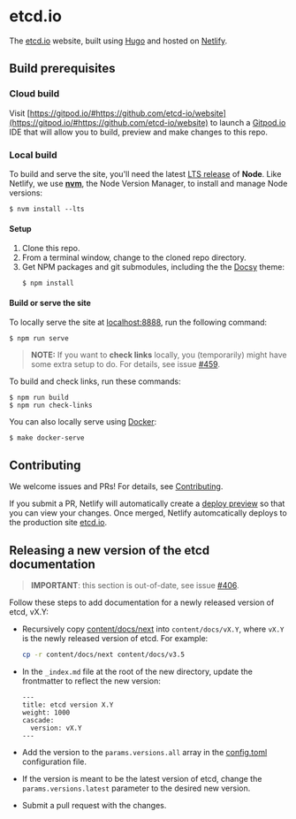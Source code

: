 # etcd.io

The [etcd.io][] website, built using [Hugo][] and hosted on [Netlify][].

## Build prerequisites

### Cloud build

Visit [https://gitpod.io/#https://github.com/etcd-io/website](https://gitpod.io/#https://github.com/etcd-io/website) to launch a [Gitpod.io](https://gitpod.io) IDE that will allow you to build, preview and make changes to this repo.

### Local build

To build and serve the site, you'll need the latest [LTS release][] of **Node**.
Like Netlify, we use **[nvm][]**, the Node Version Manager, to install and
manage Node versions:

```console
$ nvm install --lts
```

#### Setup

 1. Clone this repo.
 2. From a terminal window, change to the cloned repo directory.
 3. Get NPM packages and git submodules, including the the [Docsy][] theme:
    ```console
    $ npm install
    ```

#### Build or serve the site

To locally serve the site at [localhost:8888][], run the following command:

```console
$ npm run serve
```

> **NOTE:** If you want to **check links** locally, you (temporarily) might have
> some extra setup to do. For details, see issue
> [#459](https://github.com/etcd-io/website/issues/459).

To build and check links, run these commands:

```console
$ npm run build
$ npm run check-links
```

You can also locally serve using [Docker](https://docker.com):

```console
$ make docker-serve
```

## Contributing

We welcome issues and PRs! For details, see [Contributing][].

If you submit a PR, Netlify will automatically create a [deploy preview][] so
that you can view your changes. Once merged, Netlify automcatically deploys to
the production site [etcd.io][].

## Releasing a new version of the etcd documentation

> **IMPORTANT**: this section is out-of-date, see issue [#406][].

Follow these steps to add documentation for a newly released version of etcd, vX.Y:

* Recursively copy [content/docs/next](content/docs/next) into
  `content/docs/vX.Y`, where `vX.Y` is the newly released version of etcd. For example:

    ```bash
    cp -r content/docs/next content/docs/v3.5
    ```

* In the `_index.md` file at the root of the new directory, update the frontmatter
  to reflect the new version:
  ```
  ---
  title: etcd version X.Y
  weight: 1000
  cascade:
    version: vX.Y
  ---
  ```
* Add the version to the `params.versions.all` array in the
  [config.toml](config.toml) configuration file.
* If the version is meant to be the latest version of etcd, change the
  `params.versions.latest` parameter to the desired new version.
* Submit a pull request with the changes.

[#406]: https://github.com/etcd-io/website/issues/406
[Contributing]: https://etcd.io/community/#contributing
[deploy preview]: https://www.netlify.com/blog/2016/07/20/introducing-deploy-previews-in-netlify/
[Docsy]: https://www.docsy.dev
[etcd.io]: https://etcd.io
[Hugo]: https://gohugo.io
[localhost:8888]: http://localhost:8888
[LTS release]: https://nodejs.org/en/about/releases/
[Netlify]: https://netlify.com
[nvm]: https://github.com/nvm-sh/nvm/blob/master/README.md#installing-and-updating
